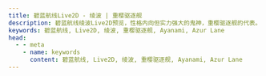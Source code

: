 ```yaml
---
title: 碧蓝航线Live2D - 绫波 | 重樱驱逐舰
description: 碧蓝航线绫波Live2D预览，性格内向但实力强大的鬼神，重樱驱逐舰的代表。
keywords: 碧蓝航线, Live2D, 绫波, 重樱驱逐舰, Ayanami, Azur Lane
head:
  - - meta
    - name: keywords
      content: 碧蓝航线, Live2D, 绫波, 重樱驱逐舰, Ayanami, Azur Lane
---
```




<script setup>
import Live2DViewer from './.vitepress/theme/Live2DViewer.vue'
import { ref,computed } from 'vue'
import { charData,charDataNames,charDataIds } from './.vitepress/theme/charData'
const characterData = ref(charData)
</script>

<Live2DViewer :char-data="characterData" :live2dmodel="charDataIds[21]"/>